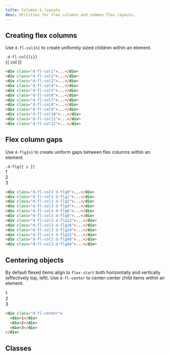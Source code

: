 ```yaml
---
title: Columns & layouts
desc: Utilities for flex columns and common flex layouts.
---
```


## Creating flex columns

Use `d-fl-col{n}` to create uniformly sized children within an element.

<code-well-header class="d-d-flex d-fd-column d-p16 d-bgc-purple-100 d-bgo50 d-w100p d-hmx464 d-of-y-scroll d-stack8" custom>
  <div v-for="(i, index) in columns" class="d-d-flex d-fd-column d-p8 d-bar8 d-bgc-purple-100">
    <code>.d-fl-col{{i}}</code>
    <div class="d-flg8 d-of-auto" :class="`d-fl-col${i}`">
      <div v-for="(col) in columns.slice(0, i)" class="d-fl-center d-p16 d-bar4 d-bgc-purple-300 d-fs-200 d-fw-bold">{{ col }}</div>
    </div>
  </div>
</code-well-header>

```html
<div class="d-fl-col1">...</div>
<div class="d-fl-col2">...</div>
<div class="d-fl-col3">...</div>
<div class="d-fl-col4">...</div>
<div class="d-fl-col5">...</div>
<div class="d-fl-col6">...</div>
<div class="d-fl-col7">...</div>
<div class="d-fl-col8">...</div>
<div class="d-fl-col9">...</div>
<div class="d-fl-col10">...</div>
<div class="d-fl-col11">...</div>
<div class="d-fl-col12">...</div>
```

## Flex column gaps

Use `d-flg{n}` to create uniform gaps between flex columns within an element.

<code-well-header class="d-d-flex d-fd-column d-p16 d-bgc-purple-100 d-bgo50 d-w100p d-hmx464 d-of-y-scroll d-stack8" custom>
  <div class="d-d-flex d-fd-column d-p8 d-bar8 d-bgc-purple-100" v-for="i in gaps">
    <code>.d-flg{{ i }}</code>
    <div class="d-fl-col3 d-of-auto" :class="`d-flg${i}`">
      <div class="d-fl-center d-p16 d-bar4 d-bgc-purple-300 d-fs-200 d-fw-bold">1</div>
      <div class="d-fl-center d-p16 d-bar4 d-bgc-purple-300 d-fs-200 d-fw-bold">2</div>
      <div class="d-fl-center d-p16 d-bar4 d-bgc-purple-300 d-fs-200 d-fw-bold">3</div>
    </div>
  </div>
</code-well-header>

```html
<div class="d-fl-col3 d-flg0">...</div>
<div class="d-fl-col3 d-flg1">...</div>
<div class="d-fl-col3 d-flg2">...</div>
<div class="d-fl-col3 d-flg4">...</div>
<div class="d-fl-col3 d-flg6">...</div>
<div class="d-fl-col3 d-flg8">...</div>
<div class="d-fl-col3 d-flg12">...</div>
<div class="d-fl-col3 d-flg16">...</div>
<div class="d-fl-col3 d-flg24">...</div>
<div class="d-fl-col3 d-flg32">...</div>
<div class="d-fl-col3 d-flg48">...</div>
<div class="d-fl-col3 d-flg64">...</div>
```

## Centering objects

By default flexed items align to `flex-start` both horizontally and vertically (effectively top, left). Use `d-fl-center` to center-center child items within an element.

<code-well-header class="d-fl-center d-p24 d-bgc-green-100 d-bgo50 d-w100p d-hmn216" custom>
  <div class="d-fl-center d-w48 d-h48 d-m8 d-p16 d-bgc-green-200 d-bar4 d-fs-300 d-fw-bold">1</div>
  <div class="d-fl-center d-w64 d-h64 d-m8 d-p16 d-bgc-green-200 d-bar4 d-fs-300 d-fw-bold">2</div>
  <div class="d-fl-center d-w48 d-h48 d-m8 d-p16 d-bgc-green-200 d-bar4 d-fs-300 d-fw-bold">3</div>
</code-well-header>

```html
<div class="d-fl-center">
  <div>1</div>
  <div>2</div>
  <div>3</div>
</div>
```

<script setup>
  const columns = [1, 2, 3, 4, 5, 6, 7, 8, 9, 10, 11, 12];
  const gaps = [0, 1, 2, 4, 6, 8, 12, 16, 24, 32, 48, 64];
  const calcFlexBasis = (columns) => {
    return Math.round(100/columns);
  };
  const calcGap = (gap) => {
    const res = (gap/10);
    return res !== 0 ? res+'rem' : res;
  };
</script>

## Classes

<div class="d-h464 d-of-y-scroll d-bb d-bc-black-200">
  <utility-class-table>
    <template #content>
      <tbody>
        <tr v-for="i in columns">
          <th scope="row" class="d-ff-mono d-fc-purple-400 d-fw-normal d-fs-100">.d-fl-col{{ i }}</th>
          <td class="d-ff-mono d-fs-100 d-ws-pre">> *{ flex-basis: calc({{ calcFlexBasis(i) }}% - (var(--fl-gap)* 2)); }</td>
        </tr>
      </tbody>
      <tbody>
        <tr v-for="i in gaps">
          <th scope="row" class="d-ff-mono d-fc-purple-400 d-fw-normal d-fs-100">.d-flg{{ i }}</th>
          <td class="d-ff-mono d-fs-100 d-ws-pre">> * { --fl-gap: {{ calcGap(i) }} !important; }</td>
        </tr>
      </tbody>
    </template>
  </utility-class-table>
</div>
